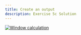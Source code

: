 ```yaml
---
title: Create an output
description: Exercise 5c Solution
---
```


[![Window calculation](/gifs/5.4-output.gif)](/gifs/5.4-output.gif)
